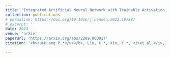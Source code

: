 ```yaml
---
title: "Integrated Artificial Neural Network with Trainable Activation Function Enabled by Topological Insulator-based Spin-Orbit Torque Devices"
collection: publications
# permalink: https://doi.org/10.1016/j.nanoen.2022.107887
# excerpt: ''
date: 2023
venue: 'arXiv'
paperurl: 'https://arxiv.org/abs/2209.060017'
citation: '<b><u>Huang P.*</u></b>, Liu, X.*, Xin, Y.*, <i>et al.</i>,Integrated Artificial Neural Network with Trainable Activation Function Enabled by Topological Insulator-based Spin-Orbit Torque Devices (arXiv:2209.06001, under review by <b><i>Nature Materials</i></b>).'

---
```

<!-- The self-powered wireless switch is one of the successful battery-free electronic products, which can be fully powered by a small mechanical energy harvesting (MEH). In most existing designs, bistable toggling electromagnetic energy harvesters are utilized to extract the mechanical energy associated with the switch toggling motions. Although such MEH modules are already put into volume production, the toggling dynamics and their energy profile have not been seriously investigated yet. This paper gives a comprehensive study of this toggling MEH. The released energy in a toggling action is quantified based on a varying potential well theoretical model. The mechanical–magnetic–electrical interaction within this dynamic system is better revealed with a simulation model built in Matlab Simulink. Experimental results further validate both the theory and simulation. The new insight into these quasi-static MEH systems and their essential potential energy precharging mechanism fills the gap between leading engineering practice and lagging academic study, in terms of application significance, over the last two decades. -->

<!-- [Download paper here](https://doi.org/10.1016/j.nanoen.2022.107887) -->

<!-- Recommended citation: Your Name, You. (2009). "Paper Title Number 1." <i>Journal 1</i>. 1(1). -->
